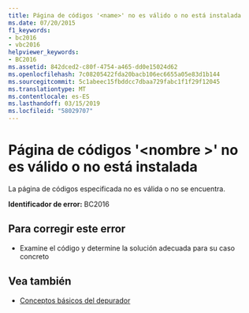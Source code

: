 ```yaml
---
title: Página de códigos '<name>' no es válido o no está instalada
ms.date: 07/20/2015
f1_keywords:
- bc2016
- vbc2016
helpviewer_keywords:
- BC2016
ms.assetid: 842dced2-c80f-4754-a465-dd0e15024d62
ms.openlocfilehash: 7c08205422fda20bacb106ec6655a05e83d1b144
ms.sourcegitcommit: 5c1abeec15fbddcc7dbaa729fabc1f1f29f12045
ms.translationtype: MT
ms.contentlocale: es-ES
ms.lasthandoff: 03/15/2019
ms.locfileid: "58029707"
---
```

# <a name="codepage-name-is-invalid-or-not-installed"></a>Página de códigos '\<nombre >' no es válido o no está instalada
La página de códigos especificada no es válida o no se encuentra.  
  
 **Identificador de error:** BC2016  
  
## <a name="to-correct-this-error"></a>Para corregir este error  
  
-   Examine el código y determine la solución adecuada para su caso concreto  
  
## <a name="see-also"></a>Vea también

- [Conceptos básicos del depurador](/visualstudio/debugger/debugger-basics)
